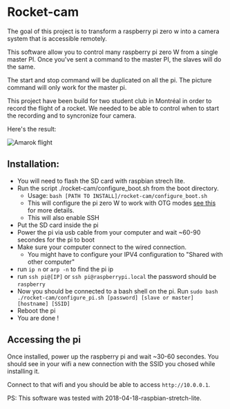 # Rocket-cam

The goal of this project is to transform a raspberry pi zero w into a camera system that is 
accessible remotely.

This software allow you to control many raspberry pi zero W from a single master PI.
Once you've sent a command to the master PI, the slaves will do the same.

The start and stop command will be duplicated on all the pi.
The picture command will only work for the master pi.

This project have been build for two student club in Montréal in order to record the flight of a rocket.
We needed to be able to control when to start the recording and to syncronize four camera.

Here's the result:

![Amarok flight](amarok.gif)


## Installation:

- You will need to flash the SD card with raspbian strech lite.
- Run the script ./rocket-cam/configure_boot.sh from the boot directory.
  - Usage: `bash [PATH TO INSTALL]/rocket-cam/configure_boot.sh`
  - This will configure the pi zero W to work with OTG modes [see this](https://gist.github.com/gbaman/975e2db164b3ca2b51ae11e45e8fd40a) for more details.
  - This will also enable SSH
- Put the SD card inside the pi
- Power the pi via usb cable from your computer and wait ~60-90 secondes for the pi to boot
- Make sure your computer connect to the wired connection.
  - You might have to configure your IPV4 configuration to "Shared with other computer"
- run `ip n` or `arp -n` to find the pi ip
- run `ssh pi@[IP]` or `ssh pi@raspberrypi.local` the password should be `raspberry`
- Now you should be connected to a bash shell on the pi. Run `sudo bash ./rocket-cam/configure_pi.sh [password] [slave or master] [hostname] [SSID]`
- Reboot the pi
- You are done ! 

## Accessing the pi

Once installed, power up the raspberry pi and wait ~30-60 secondes.
You should see in your wifi a new connection with the SSID you chosed while installing it.

Connect to that wifi and you should be able to access `http://10.0.0.1`.


PS:
This software was tested with 2018-04-18-raspbian-stretch-lite.
